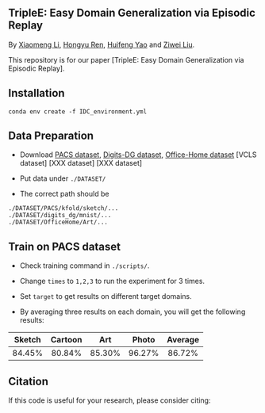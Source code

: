 ## TripleE: Easy Domain Generalization via Episodic Replay

By [Xiaomeng Li](https://xmengli.github.io/), [Hongyu Ren](http://hyren.me/), [Huifeng Yao](https://scholar.google.com/citations?hl=en&user=hzNA39EAAAAJ) and [Ziwei Liu](https://liuziwei7.github.io/).

This repository is for our paper [TripleE: Easy Domain Generalization via Episodic Replay]. 

<!-- <br/>
<p align="center">
  <img src="figure/framework.png">
</p>
 -->

## Installation

```
conda env create -f IDC_environment.yml
```


## Data Preparation
* Download [PACS dataset](https://drive.google.com/drive/folders/1SKvzI8bCqW9bcoNLNCrTGbg7gBSw97qO), 
[Digits-DG dataset](https://drive.google.com/uc?id=15V7EsHfCcfbKgsDmzQKj_DfXt_XYp_P7), 
[Office-Home dataset](https://drive.google.com/file/d/0B81rNlvomiwed0V1YUxQdC1uOTg/view?resourcekey=0-2SNWq0CDAuWOBRRBL7ZZsw)
[VCLS dataset]
[XXX dataset]
[XXX dataset]


* Put data under `./DATASET/`
* The correct path should be 
```
./DATASET/PACS/kfold/sketch/...
./DATASET/digits_dg/mnist/...
./DATASET/OfficeHome/Art/...  
```


## Train on PACS dataset
* Check training command in `./scripts/`. 
* Change `times` to `1,2,3` to run the experiment for 3 times. 
* Set `target` to get results on different target domains.


* By averaging three results on each domain, you will get the following results: 

| Sketch    | Cartoon   | Art    |  Photo  | Average 
| ---------- | :-----------:  | :-----------: | :-----------: | :-----------:
| 84.45%    | 80.84%   | 85.30%     | 96.27% | 86.72% 

<!-- * Evaluate our models: download models from [cartoon](https://gohkust-my.sharepoint.com/:u:/g/personal/eexmli_ust_hk/EQUZU9JnCV5Hje30gTN29BkBNDiFYmBQXbDa1F2Gypn59g?e=j56u9G), [art_painting](https://gohkust-my.sharepoint.com/:u:/g/personal/eexmli_ust_hk/EXgBELtc0VFNpgDQnMeufxEB_EkAfTbF5-pvzQrSEfcNbA?e=CnRCKG), [photo](https://gohkust-my.sharepoint.com/:u:/g/personal/eexmli_ust_hk/Ef-B6X98bBNPtH3v2qKLVo0BKE7GlyNSkaWM0T91abOoLg?e=5o8fbG), [sketch](https://gohkust-my.sharepoint.com/:u:/g/personal/eexmli_ust_hk/ETlPaYXHTUdFkc82wkrL5y4BUs7Oom8exsrg-clk0zuyRg?e=ZvvDQU). 
Specify the path `--resume` for models and run 
```
python main_dg.py -a resnet18 --lr 0.001 --epochs 100 --batch-size 4  .  --source cartoon  sketch   photo --target art_painting   --ratio 1.0  --result exp/dg/dg_art  --baug 4 --gpu 0 --times 1  --ncesole  --evaluate --resume exp/model_best_art.pth.tar 
```


 -->
## Citation

If this code is useful for your research, please consider citing:

<!-- 
  ```shell
@article{li2020self,
  title={Self-supervised Feature Learning via Exploiting Multi-modal Data for Retinal Disease Diagnosis},
  author={Li, Xiaomeng and Jia, Mengyu and Islam, Md Tauhidul and Yu, Lequan and Xing, Lei},
  journal={IEEE Transactions on Medical Imaging},
  year={2020},
  publisher={IEEE}
}

  ``` -->